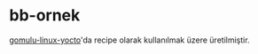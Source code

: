 


# bb-ornek



[gomulu-linux-yocto](https://github.com/iiozen/gomulu-linux-yocto)'da recipe olarak kullanılmak üzere üretilmiştir.

